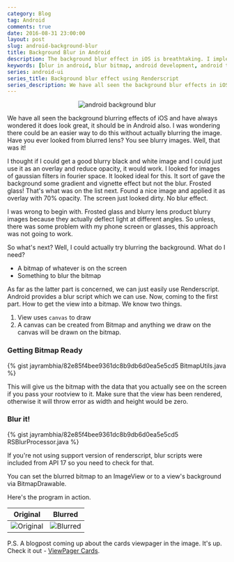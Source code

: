 ```yaml
---
category: Blog
tag: Android
comments: true
date: 2016-08-31 23:00:00
layout: post
slug: android-background-blur
title: Background Blur in Android
description: The background blur effect in iOS is breathtaking. I implemented the similar background blur effect using Renderscript in Android to have a really great user experience. Here's how you can do it too.
keywords: [blur in android, blur bitmap, android development, android tutorial, ios blur effect in android, blur using renderscript]
series: android-ui
series_title: Background blur effect using Renderscript
series_description: We have all seen the background blur effects in iOS and it illuminates the UI. In this article, I have written about how to achieve the similar effect in Android using Renderscript.
---
```


<p align="center">
	<img alt="android background blur" title="Blur Background using Renderscript in Android" src="/assets/images/android_blur_img1.png"/>
</p>

We have all seen the background blurring effects of iOS and have always wondered it does look great, it should be in Android also. I was wondering there could be an easier way to do this without actually blurring the image. Have you ever looked from blurred lens? You see blurry images. Well, that was it!

I thought if I could get a good blurry black and white image and I could just use it as an overlay and reduce opacity, it would work. I looked for images of gaussian filters in fourier space. It looked ideal for this. It sort of gave the background some gradient and vignette effect but not the blur. Frosted glass! That's what was on the list next. Found a nice image and applied it as overlay with 70% opacity. The screen just looked dirty. No blur effect.

I was wrong to begin with. Frosted glass and blurry lens product blurry images because they actually deflect light at different angles. So unless, there was some problem with my phone screen or glasses, this approach was not going to work.

So what's next? Well, I could actually try blurring the background. What do I need?

 - A bitmap of whatever is on the screen
 - Something to blur the bitmap

As far as the latter part is concerned, we can just easily use Renderscript. Android provides a blur script which we can use. Now, coming to the first part. How to get the view into a bitmap. We know two things.

 1. View uses `canvas` to draw
 2. A canvas can be created from Bitmap and anything we draw on the canvas will be drawn on the bitmap.

### Getting Bitmap Ready

{% gist jayrambhia/82e85f4bee9361dc8b9db6d0ea5e5cd5 BitmapUtils.java %}

This will give us the bitmap with the data that you actually see on the screen if you pass your rootview to it. Make sure that the view has been rendered, otherwise it will throw error as width and height would be zero.

### Blur it!

{% gist jayrambhia/82e85f4bee9361dc8b9db6d0ea5e5cd5 RSBlurProcessor.java %}

If you're not using support version of renderscript, blur scripts were included from API 17 so you need to check for that.

You can set the blurred bitmap to an ImageView or to a view's background via BitmapDrawable.

Here's the program in action.

Original                   |  Blurred
:-------------------------:|:-------------------------:
![Original](/assets/images/android_blur_img3.png)  |  ![Blurred](/assets/images/android_blur_img2.png)

P.S. A blogpost coming up about the cards viewpager in the image. It's up. Check it out - [ViewPager Cards](/blog/android-viewpager-cards-1).
